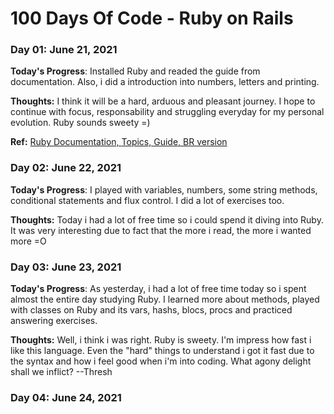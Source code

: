 # 100 Days Of Code - Ruby on Rails

### Day 01: June 21, 2021

**Today's Progress**: Installed Ruby and readed the guide from documentation. Also, i did a introduction into numbers, letters and printing.

**Thoughts:** I think it will be a hard, arduous and pleasant journey. I hope to continue with focus, responsability and struggling everyday for my personal evolution. Ruby sounds sweety =)

**Ref:**    [Ruby Documentation, ](https://www.ruby-lang.org/en/documentation/)
            [Topics, ](http://rubylearning.com/satishtalim/tutorial.html)
            [Guide, ](https://pine.fm/LearnToProgram/chap_00.html)
            [BR version](http://www.jmonteiro.com/aprendaaprogramar/chapter00.html)

### Day 02: June 22, 2021

**Today's Progress**: I played with variables, numbers, some string methods, conditional statements and flux control. I did a lot of exercises too.

**Thoughts:** Today i had a lot of free time so i could spend it diving into Ruby. It was very interesting due to fact that the more i read, the more i wanted more =O

### Day 03: June 23, 2021

**Today's Progress**: As yesterday, i had a lot of free time today so i spent almost the entire day studying Ruby. I learned more about methods, played with classes on Ruby and its vars, hashs, blocs, procs and practiced answering exercises.

**Thoughts:** Well, i think i was right. Ruby is sweety. I'm impress how fast i like this language. Even the "hard" things to understand i got it fast due to the syntax and how i feel good when i'm into coding. What agony delight shall we inflict? --Thresh

### Day 04: June 24, 2021